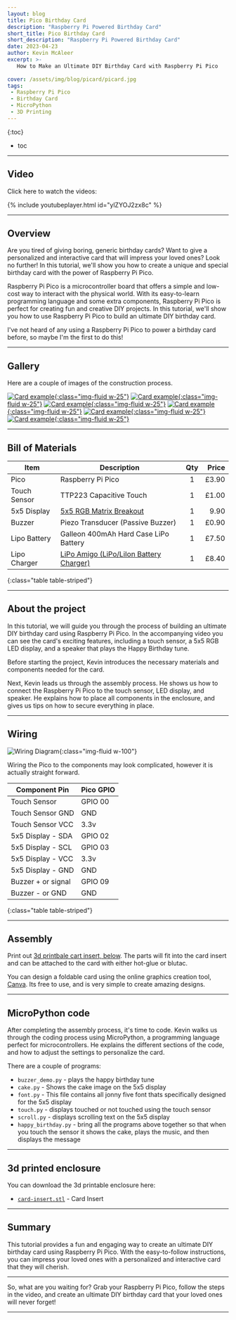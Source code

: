 ```yaml
---
layout: blog
title: Pico Birthday Card
description: "Raspberry Pi Powered Birthday Card"
short_title: Pico Birthday Card
short_description: "Raspberry Pi Powered Birthday Card"
date: 2023-04-23
author: Kevin McAleer
excerpt: >- 
   How to Make an Ultimate DIY Birthday Card with Raspberry Pi Pico
   
cover: /assets/img/blog/picard/picard.jpg
tags: 
 - Raspberry Pi Pico
 - Birthday Card
 - MicroPython
 - 3D Printing
---
```


{:toc}
* toc

---

## Video

Click here to watch the videos:

{% include youtubeplayer.html id="ylZYOJ2zx8c" %}

---

## Overview

Are you tired of giving boring, generic birthday cards? Want to give a personalized and interactive card that will impress your loved ones? Look no further! In this tutorial, we'll show you how to create a unique and special birthday card with the power of Raspberry Pi Pico.

Raspberry Pi Pico is a microcontroller board that offers a simple and low-cost way to interact with the physical world. With its easy-to-learn programming language and some extra components, Raspberry Pi Pico is perfect for creating fun and creative DIY projects. In this tutorial, we'll show you how to use Raspberry Pi Pico to build an ultimate DIY birthday card.

I've not heard of any using a Raspberry Pi Pico to power a birthday card before, so maybe I'm the first to do this!

---

## Gallery

Here are a couple of images of the construction process.

[![Card example](/assets/img/blog/picard/card01.jpg){:class="img-fluid w-25"}](/assets/img/blog/picard/card01.jpg)
[![Card example](/assets/img/blog/picard/card02.jpg){:class="img-fluid w-25"}](/assets/img/blog/picard/card02.jpg)
[![Card example](/assets/img/blog/picard/card03.jpg){:class="img-fluid w-25"}](/assets/img/blog/picard/card03.jpg)
[![Card example](/assets/img/blog/picard/card04.jpg){:class="img-fluid w-25"}](/assets/img/blog/picard/card04.jpg)
[![Card example](/assets/img/blog/picard/card05.jpg){:class="img-fluid w-25"}](/assets/img/blog/picard/card05.jpg)
[![Card example](/assets/img/blog/picard/card06.jpg){:class="img-fluid w-25"}](/assets/img/blog/picard/card06.jpg)

---

## Bill of Materials

Item         | Description                                                    | Qty | Price
-------------|----------------------------------------------------------------|:---:|-----:
Pico         | Raspberry Pi Pico                                              |  1  | £3.90
Touch Sensor | TTP223 Capacitive Touch                                        |  1  | £1.00
5x5 Display  | [5x5 RGB Matrix Breakout](collabs.shop/vdxbfh)                 |  1  |  9.90
Buzzer       | Piezo Transducer (Passive Buzzer)                              |  1  | £0.90
Lipo Battery | Galleon 400mAh Hard Case LiPo Battery                          |  1  | £7.50
Lipo Charger | [LiPo Amigo (LiPo/LiIon Battery Charger)](collabs.shop/eewgsf) |  1  | £8.40
{:class="table table-striped"}

---

## About the project

In this tutorial, we will guide you through the process of building an ultimate DIY birthday card using Raspberry Pi Pico. In the accompanying video you can see the card's exciting features, including a touch sensor, a 5x5 RGB LED display, and a speaker that plays the Happy Birthday tune.

Before starting the project, Kevin introduces the necessary materials and components needed for the card. 

Next, Kevin leads us through the assembly process. He shows us how to connect the Raspberry Pi Pico to the touch sensor, LED display, and speaker. He explains how to place all components in the enclosure, and gives us tips on how to secure everything in place.

---

## Wiring

![Wiring Diagram](/assets/img/blog/picard/picard-wiring.jpg){:class="img-fluid w-100"}

Wiring the Pico to the components may look complicated, however it is actually straight forward.

Component Pin      | Pico GPIO
-------------------|----------
Touch Sensor       | GPIO 00
Touch Sensor GND   | GND
Touch Sensor VCC   | 3.3v
5x5 Display - SDA  | GPIO 02
5x5 Display - SCL  | GPIO 03
5x5 Display - VCC  | 3.3v
5x5 Display - GND  | GND
Buzzer + or signal | GPIO 09
Buzzer - or GND    | GND
{:class="table table-striped"}

---

## Assembly

Print out [3d printbale cart insert, below](#3d-printed-enclosure). The parts will fit into the card insert and can be attached to the card with either hot-glue or blutac.

You can design a foldable card using the online graphics creation tool, [Canva](www.canva.com). Its free to use, and is very simple to create amazing designs.

---

## MicroPython code

After completing the assembly process, it's time to code. Kevin walks us through the coding process using MicroPython, a programming language perfect for microcontrollers. He explains the different sections of the code, and how to adjust the settings to personalize the card.

There are a couple of programs:

* `buzzer_demo.py` - plays the happy birthday tune
* `cake.py` - Shows the cake image on the 5x5 display
* `font.py` - This file contains all jonny five font thats specifically designed for the 5x5 display
* `touch.py` - displays touched or not touched using the touch sensor
* `scroll.py` - displays scrolling text on the 5x5 display
* `happy_birthday.py` - bring all the programs above together so that when you touch the sensor it shows the cake, plays the music, and then displays the message

---

## 3d printed enclosure

You can download the 3d printable enclosure here:

* [`card-insert.stl`](/assets/stl/picard/card-insert.stl) - Card Insert

---

## Summary

This tutorial provides a fun and engaging way to create an ultimate DIY birthday card using Raspberry Pi Pico. With the easy-to-follow instructions, you can impress your loved ones with a personalized and interactive card that they will cherish.

---

So, what are you waiting for? Grab your Raspberry Pi Pico, follow the steps in the video, and create an ultimate DIY birthday card that your loved ones will never forget!

---
